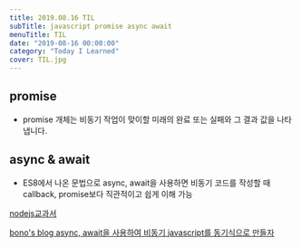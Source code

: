 ```yaml
---
title: 2019.08.16 TIL
subTitle: javascript promise async await
menuTitle: TIL
date: "2019-08-16 00:00:00"
category: "Today I Learned"
cover: TIL.jpg
---
```


## promise

- promise 개체는 비동기 작업이 맞이할 미래의 완료 또는 실패와 그 결과 값을 나타냅니다.



## async & await

- ES8에서 나온 문법으로 async, await을 사용하면 비동기 코드를 작성할 때 callback, promise보다 직관적이고 쉽게 이해 가능

[nodejs교과서]([https://www.inflearn.com/course/node-js-%EA%B5%90%EA%B3%BC%EC%84%9C#](https://www.inflearn.com/course/node-js-교과서#))

[bono's blog async, await을 사용하여 비동기 javascript를 동기식으로 만들자](https://blueshw.github.io/2018/02/27/async-await/?no-cache=1)

